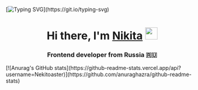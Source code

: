 [![Typing SVG](https://readme-typing-svg.herokuapp.com?color=%2336BCF7&lines=Welcome+to+my+GitHub+page!)](https://git.io/typing-svg)

<h1 align="center">Hi there, I'm <a href="https://t.me/Nekitoaster" target="_blank">Nikita</a> 
<img src="https://github.com/blackcater/blackcater/raw/main/images/Hi.gif" height="32"/></h1>
<h3 align="center">Frontend developer from Russia 🇷🇺</h3>
[![Anurag's GitHub stats](https://github-readme-stats.vercel.app/api?username=Nekitoaster)](https://github.com/anuraghazra/github-readme-stats)
